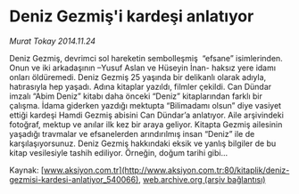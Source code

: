 # Deniz Gezmiş'i kardeşi anlatıyor

*Murat Tokay 2014.11.24*

<div class="pNewsDetailMainContent" itemprop="articleBody">
 <p>
  Deniz Gezmiş, devrimci sol hareketin sembolleşmiş  “efsane” isimlerinden. Onun ve iki arkadaşının –Yusuf Aslan ve Hüseyin İnan- haksız yere idamı onları öldüremedi. Deniz Gezmiş 25 yaşında bir delikanlı olarak adıyla, hatırasıyla hep yaşadı. Adına kitaplar yazıldı, filmler çekildi. Can Dündar imzalı “Abim Deniz” kitabı daha önceki “Deniz” kitaplarından farklı bir çalışma. İdama giderken yazdığı mektupta “Bilimadamı olsun” diye vasiyet ettiği kardeşi Hamdi Gezmiş abisini Can Dündar’a anlatıyor. Aile arşivindeki fotoğraf, mektup ve anılar ilk kez bir araya geliyor. Kitapta Gezmiş ailesinin yaşadığı travmalar ve efsanelerden arındırılmış insan “Deniz” ile de karşılaşıyorsunuz. Deniz Gezmiş hakkındaki eksik ve yanlış bilgiler de bu kitap vesilesiyle tashih ediliyor. Örneğin, doğum tarihi gibi...
 </p>
</div>


Kaynak: [www.aksiyon.com.tr](http://www.aksiyon.com.tr:80/kitaplik/deniz-gezmisi-kardesi-anlatiyor_540066), [web.archive.org (arşiv bağlantısı)](http://web.archive.org/web/20150109231819/http://www.aksiyon.com.tr:80/kitaplik/deniz-gezmisi-kardesi-anlatiyor_540066)
